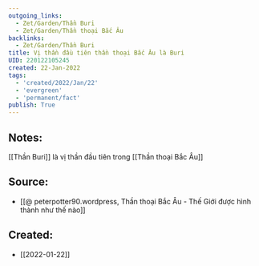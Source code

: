```yaml
---
outgoing_links:
  - Zet/Garden/Thần Buri
  - Zet/Garden/Thần thoại Bắc Âu
backlinks:
  - Zet/Garden/Thần Buri
title: Vị thần đầu tiên thần thoại Bắc Âu là Buri
UID: 220122105245
created: 22-Jan-2022
tags:
  - 'created/2022/Jan/22'
  - 'evergreen'
  - 'permanent/fact'
publish: True
---
```

## Notes:
[[Thần Buri]] là vị thần đầu tiên trong [[Thần thoại Bắc Âu]]

## Source:
- [[@ peterpotter90.wordpress, Thần thoại Bắc Âu - Thế Giới được hình thành như thế nào]]


## Created:
- [[2022-01-22]]
